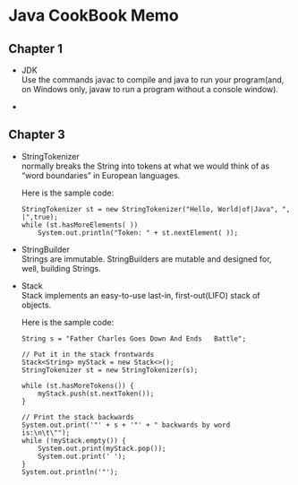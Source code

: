 # Java CookBook Memo

## Chapter 1

* JDK  
	Use the commands javac to compile and java to run your program(and, on Windows only, javaw to run a program without a console window).

* 

## Chapter 3
* StringTokenizer  
	normally breaks the String into tokens at what we would think of as “word boundaries” in European languages.  
  
  Here is the sample code:

	```
	StringTokenizer st = new StringTokenizer("Hello, World|of|Java", ", |",true);	while (st.hasMoreElements( ))		System.out.println("Token: " + st.nextElement( ));
	```
* StringBuilder  
  Strings are immutable. StringBuilders are mutable and designed for, well, building Strings.  

* Stack  
  Stack implements an easy-to-use last-in, first-out(LIFO) stack of objects.  
  
  Here is the sample code:
  	
  	```
	String s = "Father Charles Goes Down And Ends 	Battle";
		// Put it in the stack frontwards	Stack<String> myStack = new Stack<>();	StringTokenizer st = new StringTokenizer(s);
		while (st.hasMoreTokens()) {		myStack.push(st.nextToken());	}
		// Print the stack backwards	System.out.print('"' + s + '"' + " backwards by word 	is:\n\t\"");	while (!myStack.empty()) {		System.out.print(myStack.pop());		System.out.print(' ');	}	System.out.println('"');
	```
  
	